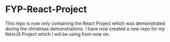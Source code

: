 # FYP-React-Project
This repo is now only containing the React Project which was demonstrated during the christmas demonstrations. 
I have now created a new repo for my NextJS Project which I will be using from now on.
